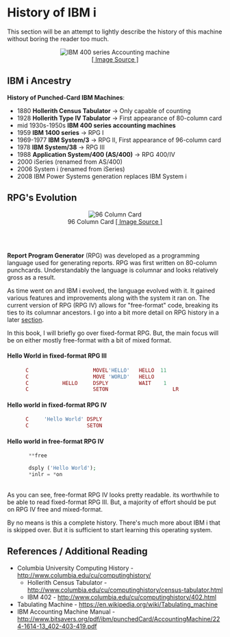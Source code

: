 # History of IBM i


This section will be an attempt to lightly describe the history of this machine without boring the reader too much.


<figure align="center">
	<img src="./core/ibmi/_assets/ibmi-03.PNG" alt="IBM 400 series Accounting machine" />
	<figcaption align="center">
		<a href="http://www.bitsavers.org/pdf/ibm/punchedCard/AccountingMachine/224-1614-13_402-403-419.pdf">
			[ Image Source ]
		</a>
	</figcaption>
</figure>


## IBM i Ancestry

**History of Punched-Card IBM Machines**:
* 1880 **Hollerith Census Tabulator** → Only capable of counting
* 1928 **Hollerith Type IV Tabulator** → First appearance of 80-column card
* mid 1930s-1950s **IBM 400 series accounting machines**
* 1959 **IBM 1400 series** → RPG I
* 1969-1977 **IBM System/3** → RPG II, First appearance of 96-column card
* 1978 **IBM System/38** → RPG III
* 1988 **Application System/400 (AS/400)** → RPG 400/IV
* 2000 iSeries (renamed from AS/400)
* 2006 System i (renamed from iSeries)
* 2008 IBM Power Systems generation replaces IBM System i


## RPG's Evolution

<figure align="center">
	<img src="./core/ibmi/_assets/ibmi-04.jpg" alt="96 Column Card" />
	<figcaption align="center">
		96 Column Card
		<a href="https://www.flickr.com/photos/tubetime/3492103709/in/photostream/">
			[ Image Source ]
		</a>
	</figcaption>
</figure>

<br><br>

**Report Program Generator** (RPG) was developed as a programming language used for generating reports.
RPG was first written on 80-column punchcards.
Understandably the language is columnar and looks relatively gross as a result.

As time went on and IBM i evolved, the language evolved with it. It gained various features and improvements along with
the system it ran on. The current version of RPG (RPG IV) allows for "free-format" code, breaking its ties to its columnar ancestors. 
I go into a bit more detail on RPG history in a later [section](https://barrettotte.github.io/IBMi-Book/#/core/rpgle/intro).

In this book, I will briefly go over fixed-format RPG. But, the main focus will be on either mostly free-format
with a bit of mixed format.

#### Hello World in fixed-format RPG III
```php
      C                     MOVEL'HELLO'   HELLO  11
      C                     MOVE 'WORLD'   HELLO
      C           HELLO     DSPLY          WAIT    1
      C                     SETON                     LR
```

#### Hello world in fixed-format RPG IV
```php
      C     'Hello World' DSPLY
      C                   SETON                                        LR
```

#### Hello world in free-format RPG IV
```php
       **free

       dsply ('Hello World');
	   *inlr = *on
```

<br>
As you can see, free-format RPG IV looks pretty readable. its worthwhile to be able to read fixed-format RPG III. But,
a majority of effort should be put on RPG IV free and mixed-format.


By no means is this a complete history. There's much more about IBM i that is skipped over. 
But it is sufficient to start learning this operating system.


## References / Additional Reading
* Columbia University Computing History - http://www.columbia.edu/cu/computinghistory/
  * Hollerith Census Tabulator - http://www.columbia.edu/cu/computinghistory/census-tabulator.html
  * IBM 402 - http://www.columbia.edu/cu/computinghistory/402.html
* Tabulating Machine - https://en.wikipedia.org/wiki/Tabulating_machine
* IBM Accounting Machine Manual - http://www.bitsavers.org/pdf/ibm/punchedCard/AccountingMachine/224-1614-13_402-403-419.pdf



